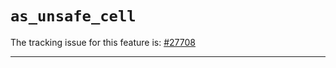 # `as_unsafe_cell`

The tracking issue for this feature is: [#27708]

[#27708]: https://github.com/rust-lang/rust/issues/27708

------------------------
